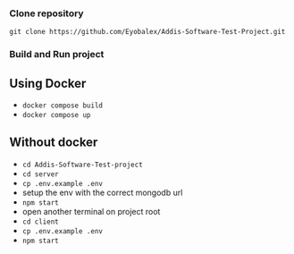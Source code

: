 ### Clone repository
```git clone https://github.com/Eyobalex/Addis-Software-Test-Project.git```

### Build and Run project

  ## Using Docker
   - ```docker compose build```
   - ```docker compose up```

  ## Without docker
   - ```cd Addis-Software-Test-project```
   - ```cd server```
   - ```cp .env.example .env```
   - setup the env with the correct mongodb url 
   - ```npm start```
   - open another terminal on project root
   - ```cd client```
   - ```cp .env.example .env```
   - ```npm start```
